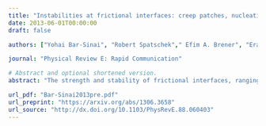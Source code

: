 ```yaml
---
title: "Instabilities at frictional interfaces: creep patches, nucleation, and rupture fronts"
date: 2013-06-01T00:00:00
draft: false

authors: ["Yohai Bar-Sinai", "Robert Spatschek"," Efim A. Brener", "Eran Bouchbinder"]

journal: "Physical Review E: Rapid Communication"

# Abstract and optional shortened version.
abstract: "The strength and stability of frictional interfaces, ranging from tribological systems to earthquake faults, are intimately related to the underlying spatially-extended dynamics. Here we provide a comprehensive theoretical account, both analytic and numeric, of spatiotemporal interfacial dynamics in a realistic rate-and-state friction model, featuring both velocity-weakening and strengthening behaviors. Slowly extending, loading-rate dependent, creep patches undergo a linear instability at a critical nucleation size, which is nearly independent of interfacial history, initial stress conditions and velocity-strengthening friction. Nonlinear propagating rupture fronts -- the outcome of instability -- depend sensitively on the stress state and velocity-strengthening friction. Rupture fronts span a wide range of propagation velocities and are related to steady state fronts solutions."

url_pdf: "Bar-Sinai2013pre.pdf"
url_preprint: "https://arxiv.org/abs/1306.3658"
url_source: "http://dx.doi.org/10.1103/PhysRevE.88.060403"
---
```

